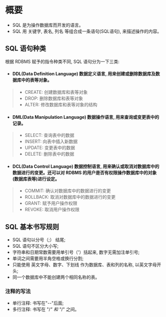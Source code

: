 # 概要
- SQL 是为操作数据库而开发的语言。
- SQL 用 关键字, 表名, 列名 等组合成一条语句(SQL语句), 来描述操作的内容。

## SQL 语句种类
根据 RDBMS 赋予的指令种类不同, SQL 语句分为一下三类:
- #### DDL(Data Definition Language) 数据定义语言, 用来创建或删除数据库及数据库中的表等对象。
> - CREATE: 创建数据库和表等对象
> - DROP: 删除数据库和表等对象
> - ALTER: 修改数据库和表等对象的结构

- #### DML(Data Manipulation Language) 数据操作语言, 用来查询或变更表中的记录。
> - SELECT: 查询表中的数据
> - INSERT: 向表中插入新数据
> - UPDATE: 变更表中的数据
> - DELETE: 删除表中的数据

- #### DCL(Data Control Language) 数据控制语言, 用来确认或取消对数据库中的数据进行的变更。还可以对 RDBMS 的用户是否有权限操作数据库中的对象(数据库表等)进行设定。
> - COMMIT: 确认对数据库中的数据进行的变更
> - ROLLBACK: 取消对数据库中的数据进行的变更
> - GRANT: 赋予用户操作权限
> - REVOKE: 取消用户操作权限

## SQL 基本书写规则 
- SQL 语句以分号（;） 结尾;
- SQL 语句不区分大小写;
- 字符串和日期常数需要用单引号（'）括起来, 数字无需加注单引号;
- 单词之间需要用半角空格或换行分割;
- 只能使用 英文字母、数字、下划线 作为数据库、表和列的名称, 以英文字母开头;
- 同一个数据库中不能创建两个相同名称的表。

### 注释的写法
- 单行注释: 书写在"--"后面;
- 多行注释: 书写在 "/*" 和 "*/" 之间。
